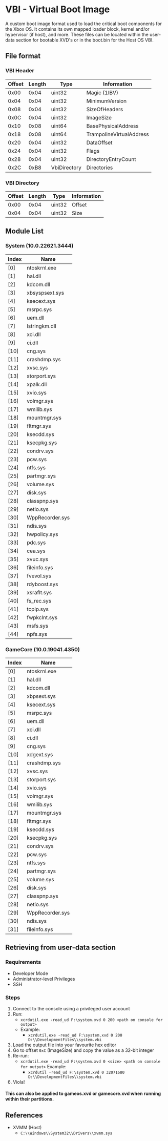 # VBI - Virtual Boot Image
A custom boot image format used to load the critical boot components for the Xbox OS. It contains its own mapped loader block, kernel and/or hypervisor (if host), and more. These files can be located within the user-data section for bootable XVD's or in the boot.bin for the Host OS VBI.

## File format
### VBI Header
| Offset | Length | Type            | Information                    |
| ------ | ------ | --------------- | ------------------------------ |
| 0x00   |   0x04 |   uint32        | Magic (1IBV)                   |
| 0x04   |   0x04 |   uint32        | MinimumVersion                 |
| 0x08   |   0x04 |   uint32        | SizeOfHeaders                  |
| 0x0C   |   0x04 |   uint32        | ImageSize                      |
| 0x10   |   0x08 |   uint64        | BasePhysicalAddress            |
| 0x18   |   0x08 |   uint64        | TrampolineVirtualAddress       |
| 0x20   |   0x04 |   uint32        | DataOffset                     |
| 0x24   |   0x04 |   uint32        | Flags                          |
| 0x28   |   0x04 |   uint32        | DirectoryEntryCount            |
| 0x2C   |   0xB8 |   VbiDirectory  | Directories                    |

### VBI Directory
| Offset | Length | Type            | Information                    |
| ------ | ------ | --------------- | ------------------------------ |
| 0x00   |   0x04 |   uint32        | Offset                         |
| 0x04   |   0x04 |   uint32        | Size                           |

## Module List
### System (10.0.22621.3444)
| Index   | Name                        |
| ------- | --------------------------  |
|    [0]  |          ntoskrnl.exe       |
|    [1]  |          hal.dll            |
|    [2]  |          kdcom.dll          |
|    [3]  |          xbsyspsext.sys     |
|    [4]  |          ksecext.sys        |   
|    [5]  |          msrpc.sys          |
|    [6]  |          uem.dll            |
|    [7]  |          lstringkm.dll      |
|    [8]  |          xci.dll            |
|    [9]  |          ci.dll             |
|    [10] |          cng.sys            |
|    [11] |          crashdmp.sys       |
|    [12] |          xvsc.sys           |
|    [13] |          storport.sys       |
|    [14] |          xpalk.dll          |
|    [15] |          xvio.sys           |
|    [16] |          volmgr.sys         |
|    [17] |          wmilib.sys         |
|    [18] |          mountmgr.sys       |
|    [19] |          fltmgr.sys         |
|    [20] |          ksecdd.sys         |
|    [21] |          ksecpkg.sys        |
|    [22] |          condrv.sys         |
|    [23] |          pcw.sys            |
|    [24] |          ntfs.sys           |
|    [25] |          partmgr.sys        |
|    [26] |          volume.sys         |
|    [27] |          disk.sys           |
|    [28] |          classpnp.sys       |
|    [29] |          netio.sys          |
|    [30] |          WppRecorder.sys    |
|    [31] |          ndis.sys           |
|    [32] |          hwpolicy.sys       |
|    [33] |          pdc.sys            |
|    [34] |          cea.sys            |
|    [35] |          xvuc.sys           |
|    [36] |          fileinfo.sys       |
|    [37] |          fvevol.sys         |
|    [38] |          rdyboost.sys       |
|    [39] |          xsraflt.sys        |
|    [40] |          fs_rec.sys         |
|    [41] |          tcpip.sys          |
|    [42] |          fwpkclnt.sys       |
|    [43] |          msfs.sys           |
|    [44] |          npfs.sys           |

### GameCore (10.0.19041.4350)
| Index   | Name                        |
| ------- | --------------------------  |
|    [0]  |          ntoskrnl.exe       |
|    [1]  |          hal.dll            |
|    [2]  |          kdcom.dll          |
|    [3]  |          xbpsext.sys        |
|    [4]  |          ksecext.sys        |   
|    [5]  |          msrpc.sys          |
|    [6]  |          uem.dll            |
|    [7]  |          xci.dll            |
|    [8]  |          ci.dll             |
|    [9]  |          cng.sys            |
|    [10] |          xdgext.sys         |
|    [11] |          crashdmp.sys       |
|    [12] |          xvsc.sys           |
|    [13] |          storport.sys       |
|    [14] |          xvio.sys           |
|    [15] |          volmgr.sys         |
|    [16] |          wmilib.sys         |
|    [17] |          mountmgr.sys       |
|    [18] |          fltmgr.sys         |
|    [19] |          ksecdd.sys         |
|    [20] |          ksecpkg.sys        |
|    [21] |          condrv.sys         |
|    [22] |          pcw.sys            |
|    [23] |          ntfs.sys           |
|    [24] |          partmgr.sys        |
|    [25] |          volume.sys         |
|    [26] |          disk.sys           |
|    [27] |          classpnp.sys       |
|    [28] |          netio.sys          |
|    [29] |          WppRecorder.sys    |
|    [30] |          ndis.sys           |
|    [31] |          fileinfo.sys       |

## Retrieving from user-data section
### Requirements
- Developer Mode
- Administrator-level Privileges
- SSH

### Steps
1. Connect to the console using a privileged user account
2. Run: 
    - `` xcrdutil.exe -read_ud F:\system.xvd 0 200 <path on console for output> ``
    - Example:
        - `` xcrdutil.exe -read_ud F:\system.xvd 0 200 D:\\DevelopmentFiles\\system.vbi ``
3. Load the output file into your favourite hex editor
4. Go to offset ``0xC`` (ImageSize) and copy the value as a 32-bit integer
5. Re-run:
    - `` xcrdutil.exe -read_ud F:\system.xvd 0 <size> <path on console for output> ``
    Example:
        - `` xcrdutil -read_ud F:\system.xvd 0 32071680 D:\\DevelopmentFiles\\system.vbi ``
6. Viola!

#### This can also be applied to gameos.xvd or gamecore.xvd when running within their partitions.

## References
- XVMM (Host)
    - ``C:\\Windows\\System32\\Drivers\\xvmm.sys``
